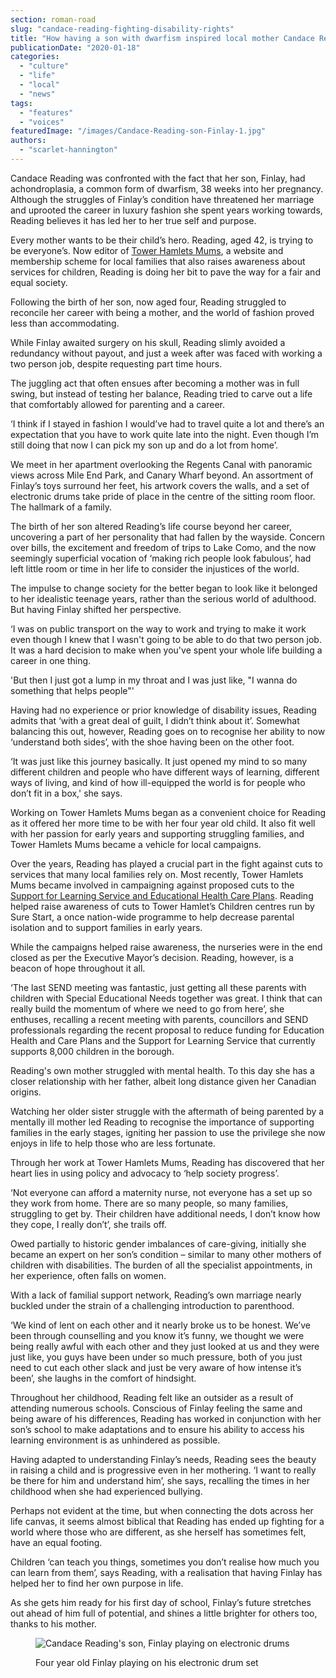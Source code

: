```yaml
---
section: roman-road
slug: "candace-reading-fighting-disability-rights"
title: "How having a son with dwarfism inspired local mother Candace Reading to take on the world"
publicationDate: "2020-01-18"
categories: 
  - "culture"
  - "life"
  - "local"
  - "news"
tags: 
  - "features"
  - "voices"
featuredImage: "/images/Candace-Reading-son-Finlay-1.jpg"
authors: 
  - "scarlet-hannington"
---
```


Candace Reading was confronted with the fact that her son, Finlay, had achondroplasia, a common form of dwarfism, 38 weeks into her pregnancy. Although the struggles of Finlay’s condition have threatened her marriage and uprooted the career in luxury fashion she spent years working towards, Reading believes it has led her to her true self and purpose. 

Every mother wants to be their child’s hero. Reading, aged 42, is trying to be everyone’s. Now editor of [Tower Hamlets Mums](https://www.towerhamletsmums.com/about-us), a website and membership scheme for local families that also raises awareness about services for children, Reading is doing her bit to pave the way for a fair and equal society. 

Following the birth of her son, now aged four, Reading struggled to reconcile her career with being a mother, and the world of fashion proved less than accommodating. 

While Finlay awaited surgery on his skull, Reading slimly avoided a redundancy without payout, and just a week after was faced with working a two person job, despite requesting part time hours. 

The juggling act that often ensues after becoming a mother was in full swing, but instead of testing her balance, Reading tried to carve out a life that comfortably allowed for parenting and a career.

‘I think if I stayed in fashion I would’ve had to travel quite a lot and there’s an expectation that you have to work quite late into the night. Even though I’m still doing that now I can pick my son up and do a lot from home’. 

We meet in her apartment overlooking the Regents Canal with panoramic views across Mile End Park, and Canary Wharf beyond. An assortment of Finlay’s toys surround her feet, his artwork covers the walls, and a set of electronic drums take pride of place in the centre of the sitting room floor. The hallmark of a family. 

The birth of her son altered Reading’s life course beyond her career, uncovering a part of her personality that had fallen by the wayside. Concern over bills, the excitement and freedom of trips to Lake Como, and the now seemingly superficial vocation of ‘making rich people look fabulous’, had left little room or time in her life to consider the injustices of the world.

The impulse to change society for the better began to look like it belonged to her idealistic teenage years, rather than the serious world of adulthood. But having Finlay shifted her perspective.

‘I was on public transport on the way to work and trying to make it work even though I knew that I wasn't going to be able to do that two person job. It was a hard decision to make when you've spent your whole life building a career in one thing.

'But then I just got a lump in my throat and I was just like, "I wanna do something that helps people"'

Having had no experience or prior knowledge of disability issues, Reading admits that ‘with a great deal of guilt, I didn’t think about it’. Somewhat balancing this out, however, Reading goes on to recognise her ability to now ‘understand both sides’, with the shoe having been on the other foot.

‘It was just like this journey basically. It just opened my mind to so many different children and people who have different ways of learning, different ways of living, and kind of how ill-equipped the world is for people who don’t fit in a box,' she says.

Working on Tower Hamlets Mums began as a convenient choice for Reading as it offered her more time to be with her four year old child. It also fit well with her passion for early years and supporting struggling families, and Tower Hamlets Mums became a vehicle for local campaigns.

Over the years, Reading has played a crucial part in the fight against cuts to services that many local families rely on. Most recently, Tower Hamlets Mums became involved in campaigning against proposed cuts to the [Support for Learning Service and Educational Health Care Plans](https://www.towerhamletsmums.com/2020/send-crisis-in-tower-hamlets). Reading helped raise awareness of cuts to Tower Hamlet’s Children centres run by Sure Start, a once nation-wide programme to help decrease parental isolation and to support families in early years.

While the campaigns helped raise awareness, the nurseries were in the end closed as per the Executive Mayor’s decision. Reading, however, is a beacon of hope throughout it all.

‘The last SEND meeting was fantastic, just getting all these parents with children with Special Educational Needs together was great. I think that can really build the momentum of where we need to go from here’, she enthuses, recalling a recent meeting with parents, councillors and SEND professionals regarding the recent proposal to reduce funding for Education Health and Care Plans and the Support for Learning Service that currently supports 8,000 children in the borough.

Reading's own mother struggled with mental health. To this day she has a closer relationship with her father, albeit long distance given her Canadian origins.

Watching her older sister struggle with the aftermath of being parented by a mentally ill mother led Reading to recognise the importance of supporting families in the early stages, igniting her passion to use the privilege she now enjoys in life to help those who are less fortunate.

Through her work at Tower Hamlets Mums, Reading has discovered that her heart lies in using policy and advocacy to ‘help society progress’.

‘Not everyone can afford a maternity nurse, not everyone has a set up so they work from home. There are so many people, so many families, struggling to get by. Their children have additional needs, I don’t know how they cope, I really don’t’, she trails off. 

Owed partially to historic gender imbalances of care-giving, initially she became an expert on her son’s condition – similar to many other mothers of children with disabilities. The burden of all the specialist appointments, in her experience, often falls on women. 

With a lack of familial support network, Reading’s own marriage nearly buckled under the strain of a challenging introduction to parenthood.

‘We kind of lent on each other and it nearly broke us to be honest. We’ve been through counselling and you know it’s funny, we thought we were being really awful with each other and they just looked at us and they were just like, you guys have been under so much pressure, both of you just need to cut each other slack and just be very aware of how intense it’s been’, she laughs in the comfort of hindsight. 

Throughout her childhood, Reading felt like an outsider as a result of attending numerous schools. Conscious of Finlay feeling the same and being aware of his differences, Reading has worked in conjunction with her son’s school to make adaptations and to ensure his ability to access his learning environment is as unhindered as possible.  

Having adapted to understanding Finlay’s needs, Reading sees the beauty in raising a child and is progressive even in her mothering. ‘I want to really be there for him and understand him’, she says, recalling the times in her childhood when she had experienced bullying.  

Perhaps not evident at the time, but when connecting the dots across her life canvas, it seems almost biblical that Reading has ended up fighting for a world where those who are different, as she herself has sometimes felt, have an equal footing. 

Children ‘can teach you things, sometimes you don’t realise how much you can learn from them’, says Reading, with a realisation that having Finlay has helped her to find her own purpose in life.

As she gets him ready for his first day of school, Finlay’s future stretches out ahead of him full of potential, and shines a little brighter for others too, thanks to his mother. 

<figure>

![Candace Reading's son, Finlay playing on electronic drums](/images/Candace-Reading-son-Finlay-2-1024x683.jpg)

<figcaption>

Four year old Finlay playing on his electronic drum set

</figcaption>

</figure>
